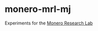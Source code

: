 # monero-mrl-mj

Experiments for the [Monero Research Lab](https://github.com/monero-project/research-lab)


